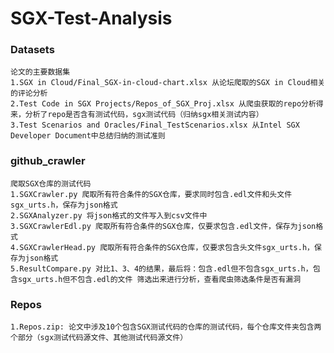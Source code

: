# SGX-Test-Analysis

### Datasets
    论文的主要数据集
    1.SGX in Cloud/Final_SGX-in-cloud-chart.xlsx 从论坛爬取的SGX in Cloud相关的评论分析
    2.Test Code in SGX Projects/Repos_of_SGX_Proj.xlsx 从爬虫获取的repo分析得来，分析了repo是否含有测试代码，sgx测试代码（归纳sgx相关测试内容）
    3.Test Scenarios and Oracles/Final_TestScenarios.xlsx 从Intel SGX Developer Document中总结归纳的测试准则

### github_crawler
    爬取SGX仓库的测试代码
    1.SGXCrawler.py 爬取所有符合条件的SGX仓库，要求同时包含.edl文件和头文件sgx_urts.h，保存为json格式
    2.SGXAnalyzer.py 将json格式的文件写入到csv文件中
    3.SGXCrawlerEdl.py 爬取所有符合条件的SGX仓库，仅要求包含.edl文件，保存为json格式
    4.SGXCrawlerHead.py 爬取所有符合条件的SGX仓库，仅要求包含头文件sgx_urts.h，保存为json格式
    5.ResultCompare.py 对比1、3、4的结果，最后将：包含.edl但不包含sgx_urts.h，包含sgx_urts.h但不包含.edl的文件 筛选出来进行分析，查看爬虫筛选条件是否有漏洞

### Repos
    1.Repos.zip: 论文中涉及10个包含SGX测试代码的仓库的测试代码，每个仓库文件夹包含两个部分（sgx测试代码源文件、其他测试代码源文件）
